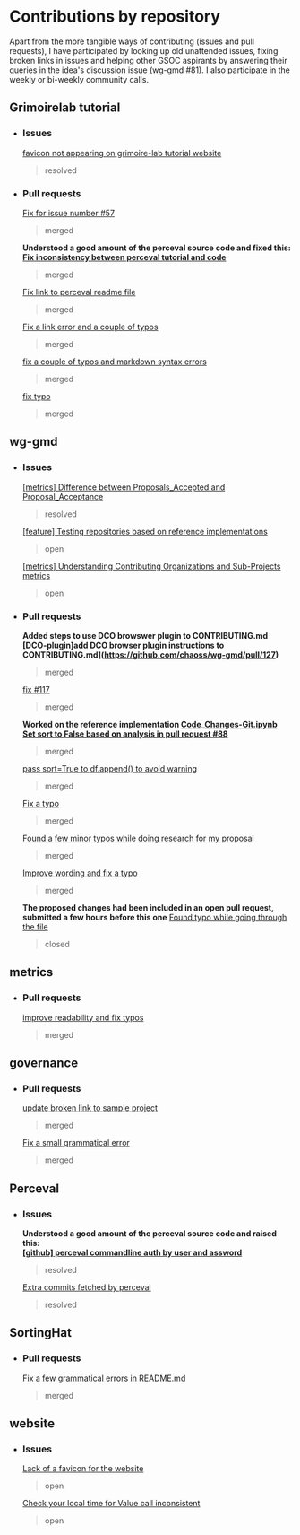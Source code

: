 # Contributions by repository  

Apart from the more tangible ways of contributing (issues and pull requests), I have participated by looking up old unattended issues, fixing broken links in issues and helping other GSOC aspirants by answering their queries in the idea's discussion issue (wg-gmd #81). I also participate in the weekly or bi-weekly community calls. 

    
## Grimoirelab tutorial  
- ### Issues  
    [favicon not appearing on grimoire-lab tutorial website](https://github.com/chaoss/grimoirelab-tutorial/issues/57)   
    > resolved   

- ### Pull requests

    [Fix for issue number #57](https://github.com/chaoss/grimoirelab-tutorial/pull/58)  
    > merged  

    **Understood a good amount of the perceval source code and fixed this:   
              [Fix inconsistency between perceval tutorial and code](https://github.com/chaoss/grimoirelab-tutorial/pull/62)**  
    > merged  

    [Fix link to perceval readme file](https://github.com/chaoss/grimoirelab-tutorial/pull/60)  
    > merged  

    [Fix a link error and a couple of typos](https://github.com/chaoss/grimoirelab-tutorial/pull/59)  
    > merged  
     
    [fix a couple of typos and markdown syntax errors](https://github.com/chaoss/grimoirelab-tutorial/pull/56)  
    > merged    

    [fix typo](https://github.com/chaoss/grimoirelab-tutorial/pull/53)  
    > merged  


## wg-gmd  

- ### Issues
    [[metrics] Difference between Proposals_Accepted and Proposal_Acceptance](https://github.com/chaoss/wg-gmd/issues/117)   
    > resolved      
      
    [[feature] Testing repositories based on reference implementations](https://github.com/chaoss/wg-gmd/issues/136#issuecomment-481141477)    
    > open
    
    [[metrics] Understanding Contributing Organizations and Sub-Projects metrics](https://github.com/chaoss/wg-gmd/issues/133)  
    > open
  
- ### Pull requests

    **Added steps to use DCO browswer plugin to CONTRIBUTING.md**    
    **[DCO-plugin]add DCO browser plugin instructions to CONTRIBUTING.md](https://github.com/chaoss/wg-gmd/pull/127)** 
    > merged
  
    [fix #117](https://github.com/chaoss/wg-gmd/pull/123)    
    > merged     
  
    **Worked on the reference implementation [Code_Changes-Git.ipynb](https://github.com/chaoss/wg-gmd/blob/master/implementations/Code_Changes-Git.ipynb)**    
    **[Set sort to False based on analysis in pull request #88](https://github.com/chaoss/wg-gmd/pull/94)**  
    > merged   
    
    [pass sort=True to df.append() to avoid warning](https://github.com/chaoss/wg-gmd/pull/88)  
    > merged  
    
    [Fix a typo](https://github.com/chaoss/wg-gmd/pull/87)  
    > merged  

    [Found a few minor typos while doing research for my proposal](https://github.com/chaoss/wg-gmd/pull/115)  
    > merged
    
    [Improve wording and fix a typo](https://github.com/chaoss/wg-gmd/pull/114)  
    > merged 
    
    **The proposed changes had been included in an open pull request, submitted a few hours before this one**
    [Found typo while going through the file](https://github.com/chaoss/wg-gmd/pull/113)  
    > closed 

## metrics  
- ### Pull requests 
    [improve readability and fix typos](https://github.com/chaoss/metrics/pull/130)  
    > merged   
    

## governance  
- ### Pull requests  
    [update broken link to sample project](https://github.com/chaoss/governance/pull/79)  
    > merged  
    
    [Fix a small grammatical error](https://github.com/chaoss/governance/pull/78)  
    > merged  
    
## Perceval  
- ### Issues 
    **Understood a good amount of the perceval source code and raised this:   
    [[github] perceval commandline auth by user and assword](https://github.com/chaoss/grimoirelab-perceval/issues/483)**
    > resolved  

    [Extra commits fetched by perceval](https://github.com/chaoss/grimoirelab-perceval/issues/500)  
    > resolved  
  
## SortingHat    
- ### Pull requests  
    [Fix a few grammatical errors in README.md](https://github.com/chaoss/grimoirelab-sortinghat/pull/181)  
    > merged    
      
## website   
- ### Issues  
    [Lack of a favicon for the website](https://github.com/chaoss/website/issues/163)  
    > open    
    
    [Check your local time for Value call inconsistent](https://github.com/chaoss/website/issues/162)    
    > open  

